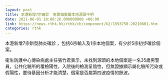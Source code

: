 ```yaml
---
layout: post
title: 本港新增7宗確診　男警個案屬本地源頭不明
date: 2021-06-01 18:08:26.000000000 +08:00
link: https://news.rthk.hk/rthk/ch/component/k2/1593750-20210601.htm
categories: rthk
---
```


本港新增7宗新型肺炎確診 ，包括6宗輸入及1宗本地個案，有少於5宗初步確診個案。

衞生防護中心傳染病處主任張竹君表示，未找到源頭的本地個案是一名35歲男警員，公共化驗所的覆檢陽性，入院後的檢測呈陰性，但無證據顯示屬化驗所污染或假陽性，要待基因分析才能清楚，個案是否屬第四波疫情的餘波。
